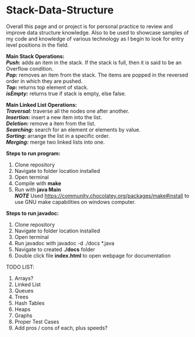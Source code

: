 # Stack-Data-Structure
Overall this page and or project is for personal practice to review and improve data structure knowledge. Also to be used to showcase samples of my code and knowledge of various technology as I begin to look for entry level positions in the field. 

**Main Stack Operations:**  
***Push:*** adds an item in the stack. If the stack is full, then it is said to be an Overflow condition.  
***Pop:*** removes an item from the stack. The items are popped in the reversed order in which they are pushed.   
***Top:*** returns top element of stack.  
***isEmpty:*** returns true if stack is empty, else false.  

**Main Linked List Operations:**  
***Traversal:*** traverse all the nodes one after another.  
***Insertion:*** insert a new item into the list.  
***Deletion:*** remove a item from the list.  
***Searching:*** search for an element or elements by value.  
***Sorting:*** arrange the list in a specific order.  
***Merging:*** merge two linked lists into one.  

**Steps to run program:**
1) Clone repository
2) Navigate to folder location installed
3) Open terminal
4) Compile with **make**  
5) Run with **java Main**  
***NOTE*** Used https://community.chocolatey.org/packages/make#install to use GNU make capabilities on windows computer.

**Steps to run javadoc:**
1) Clone repository
2) Navigate to folder location installed
3) Open terminal
4) Run javadoc with javadoc -d ./docs *.java
5) Navigate to created **./docs** folder
6) Double click file **index.html** to open webpage for documentation

TODO LIST:  
1) Arrays?  
2) Linked List  
3) Queues  
4) Trees  
6) Hash Tables  
7) Heaps  
8) Graphs  
9) Proper Test Cases  
10) Add pros / cons of each, plus speeds?

